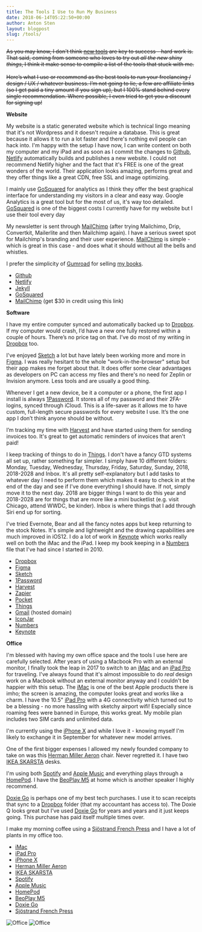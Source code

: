 ```yaml
---
title: The Tools I Use to Run My Business
date: 2018-06-14T05:22:50+00:00
author: Anton Sten
layout: blogpost
slug: /tools/
---
```

~~As you may know, I don't think [new tools](/newtools) are key to success - hard work is. That said, coming from someone who loves to try out _all the new shiny things_, I think it make sense to compile a list of the tools that stuck with me.<br /><br />Here’s what I use or recommend as the best tools to run your freelancing / design / UX / whatever business. I’m not going to lie, a few are affiliate links (so I get paid a tiny amount if you sign up), but I 100% stand behind every single recommendation. Where possible, I even tried to get you a discount for signing up!~~

**Website**

My website is a static generated website which is technical lingo meaning that it's not Wordpress and it doesn't require a database. This is great because it allows it to run a lot faster and there's nothing evil people can hack into. I'm happy with the setup I have now, I can write content on both my computer and my iPad and as soon as I commit the changes to [Github](https://github.com), [Netlify](https://www.netlify.com) automatically builds and publishes a new website. I could not recommend Netlify higher and the fact that it's FREE is one of the great wonders of the world. Their application looks amazing, performs great and they offer things like a great CDN, free SSL and image optimizing.

I mainly use [GoSquared](https://www.gosquared.com) for analytics as I think they offer the best graphical interface for understanding my visitors in a clear and easy way. Google Analytics is a great tool but for the most of us, it's way too detailed. [GoSquared](https://www.gosquared.com) is one of the biggest costs I currently have for my website but I use their tool every day

My newsletter is sent through [MailChimp]() (after trying Mailchimo, Drip, Convertkit, Mailerlite and then Mailchimp again).  I have a serious sweet spot for Mailchimp's branding and their user experience. [MailChimp](http://eepurl.com/bvIKNL) is simple - which is great in this case - and does what it should without all the bells and whistles.

I prefer the simplicity of [Gumroad](https://gumroad.com/invite/antonsten) for selling [my books](/books/).

- [Github](https://github.com)
- [Netlify](https://www.netlify.com)
- [Jekyll](https://jekyllrb.com)
- [GoSquared](https://www.gosquared.com)
- [MailChimp](http://eepurl.com/bvIKNL) (get $30 in credit using this link)


**Software**

I have my entire computer synced and automatically backed up to [Dropbox](https://db.tt/lmIc9aXR). If my computer would crash, I’d have a new one fully restored within a couple of hours. There’s no price tag on that. I’ve do most of my writing in [Dropbox](https://db.tt/lmIc9aXR) too.

I've enjoyed [Sketch](https://www.sketchapp.com) a lot but have lately been working more and more in [Figma](https://www.figma.com). I was really hesitant to the whole "work-in-the-browser" setup but their app makes me forget about that. It does offer some clear advantages as developers on PC can access my files and there's no need for Zeplin or Invision anymore. Less tools and are usually a good thing.

Whenever I get a new device, be it a computer or a phone, the first app I install is always [1Password](https://1password.com). It stores all of my password and their 2FA-logins, synced through iCloud. This is a life-saver as it allows me to have custom, full-length secure passwords for every website I use. It’s the one app I don’t think anyone should be without.

I’m tracking my time with [Harvest](https://www.getharvest.com) and have started using them for sending invoices too. It's great to get automatic reminders of invoices that aren't paid!

I keep tracking of things to do in [Things](https://culturedcode.com/things/). I don't have a fancy GTD systems all set up, rather something far simpler. I simply have 10 different folders: Monday, Tuesday, Wednesday, Thursday, Friday, Saturday, Sunday, 2018, 2018-2028 and Inbox. It's all pretty self-explanatory but I add tasks to whatever day I need to perform them which makes it easy to check in at the end of the day and see if I've done everything I should have. If not, simply move it to the next day. 2018 are bigger things I want to do this year and 2018-2028 are for things that are more like a mini bucketlist (e.g. visit Chicago, attend WWDC, be kinder). Inbox is where things that I add through Siri end up for sorting.

I've tried Evernote, Bear and all the fancy notes apps but keep returning to the stock Notes. It's simple and lightweight and the drawing capabilities are much improved in iOS12. I do a lot of work in [Keynote](https://www.apple.com/keynote/) which works really well on both the iMac and the iPad. I keep my book keeping in a [Numbers](https://www.apple.com/numbers/) file that I've had since I started in 2010.

- [Dropbox](https://db.tt/lmIc9aXR)
- [Figma](https://www.figma.com)
- [Sketch](https://www.sketchapp.com)
- [1Password](https://1password.com)
- [Harvest](https://www.getharvest.com)
- [Zapier](https://zapier.com/)
- [Pocket](https://getpocket.com/)
- [Things](https://culturedcode.com/things/)
- [Gmail](https://gsuite.google.com) (hosted domain)
- [IconJar](https://geticonjar.com)
- [Numbers](https://www.apple.com/numbers/)
- [Keynote](https://www.apple.com/keynote/)


**Office**

I'm blessed with having my own office space and the tools I use here are carefully selected. After years of using a Macbook Pro with an external monitor, I finally took the leap in 2017 to switch to an [iMac](https://www.apple.com/imac/) and an [iPad Pro](https://www.apple.com/ipad-pro/) for traveling. I've always found that it's almost impossible to do _real_ design work on a Macbook without an external monitor anyway and I couldn't be happier with this setup. The [iMac](https://www.apple.com/imac/) is one of the best Apple products there is imho; the screen is amazing, the computer looks great and works like a charm. I have the 10.5" [iPad Pro](https://www.apple.com/ipad-pro/) with a 4G connectivity which turned out to be a blessing - no more hassling with sketchy airport wifi! Especially since roaming fees were banned in Europe, this works great. My mobile plan includes two SIM cards and unlimited data.

I'm currently using the [iPhone X](https://www.apple.com/iphone-x/) and while I love it - knowing myself I'm likely to exchange it in September for whatever new model arrives.

One of the first bigger expenses I allowed my newly founded company to take on was this [Herman Miller Aeron](https://www.hermanmiller.com/products/seating/office-chairs/aeron-chairs/) chair. Never regretted it. I have two [IKEA SKARSTA](https://www.ikea.com/se/sv/catalog/products/S29084966/) desks.

I'm using both [Spotify](https://www.spotify.com/) and [Apple Music](https://www.apple.com/apple-music/) and everything plays through a [HomePod](https://www.apple.com/homepod/). I have the [BeoPlay M5](https://www.beoplay.com/en/products/beoplaym5) at home which is another speaker I highly recommend.

[Doxie Go](http://www.getdoxie.com/product/doxie-go/) is perhaps one of my best tech purchases. I use it to scan receipts that sync to a <a href="https://db.tt/lmIc9aXR" target="_blank">Dropbox</a> folder (that my accountant has access to). The Doxie Q looks great but I’ve used <a href="http://www.getdoxie.com/product/doxie-go/" target="_blank">Doxie Go</a> for years and years and it just keeps going. This purchase has paid itself multiple times over.

I make my morning coffee using a [Sjöstrand French Press](https://sjostrandcoffee.com/en/product/sjostrand-french-press/) and I have a lot of plants in my office too.

- [iMac](https://www.apple.com/imac/)
- [iPad Pro](https://www.apple.com/ipad-pro/)
- [iPhone X](https://www.apple.com/iphone-x/)
- [Herman Miller Aeron](https://www.hermanmiller.com/products/seating/office-chairs/aeron-chairs/)
- [IKEA SKARSTA](https://www.ikea.com/se/sv/catalog/products/S29084966/)
- [Spotify](https://www.spotify.com/)
- [Apple Music](https://www.apple.com/apple-music/)
- [HomePod](https://www.apple.com/homepod/)
- [BeoPlay M5](https://www.beoplay.com/en/products/beoplaym5)
- [Doxie Go](http://www.getdoxie.com/product/doxie-go/)
- [Sjöstrand French Press](https://sjostrandcoffee.com/en/product/sjostrand-french-press/)

![Office](/images/office1.jpg)
![Office](/images/office2.jpg)
